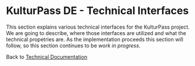 # KulturPass DE - Technical Interfaces

This section explains various technical interfaces for the KulturPass project. We are going to describe, where those interfaces are utilized and what the technical propetries are. As the implementation proceeds this section will follow, so this section continues to be _work in progress_.

Back to [Technical Documentation](README.md)
